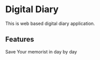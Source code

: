 #  Digital Diary

This is web based digital diary application.

## Features 

Save Your memorist in day by day
